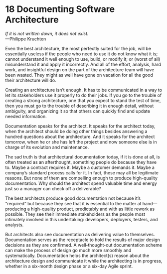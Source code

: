 18 Documenting Software Architecture
===

_If it is not written down, it does not exist._  
—Philippe Kruchten

Even the best architecture, the most perfectly suited for the job, will be essentially useless if the people who need to use it do not know what it is; cannot understand it well enough to use, build, or modify it; or (worst of all) misunderstand it and apply it incorrectly. And all of the effort, analysis, hard work, and insightful design on the part of the architecture team will have been wasted. They might as well have gone on vacation for all the good their architecture will do.

Creating an architecture isn’t enough. It has to be communicated in a way to let its stakeholders use it properly to do their jobs. If you go to the trouble of creating a strong architecture, one that you expect to stand the test of time, then you must go to the trouble of describing it in enough detail, without ambiguity, and organizing it so that others can quickly find and update needed information.

Documentation speaks for the architect. It speaks for the architect today, when the architect should be doing other things besides answering a hundred questions about the architecture. And it speaks for the architect tomorrow, when he or she has left the project and now someone else is in charge of its evolution and maintenance.

The sad truth is that architectural documentation today, if it is done at all, is often treated as an afterthought, something people do because they have to. Maybe a contract requires it. Maybe a customer demands it. Maybe a company’s standard process calls for it. In fact, these may all be legitimate reasons. But none of them are compelling enough to produce high-quality documentation. Why should the architect spend valuable time and energy just so a manager can check off a deliverable?

The best architects produce good documentation not because it’s “required” but because they see that it is essential to the matter at hand—producing a high-quality product, predictably and with as little rework as possible. They see their immediate stakeholders as the people most intimately involved in this undertaking: developers, deployers, testers, and analysts.

But architects also see documentation as delivering value to themselves. Documentation serves as the receptacle to hold the results of major design decisions as they are confirmed. A well-thought-out documentation scheme can make the process of design go much more smoothly and systematically. Documentation helps the architect(s) reason about the architecture design and communicate it while the architecting is in progress, whether in a six-month design phase or a six-day Agile sprint.